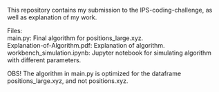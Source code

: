 This repository contains my submission to the IPS-coding-challenge, as well as explanation of my work.

Files:  
main.py: Final algorithm for positions_large.xyz.  
Explanation-of-Algorithm.pdf: Explanation of algorithm.  
workbench_simulation.ipynb: Jupyter notebook for simulating algorithm with different parameters.

OBS! The algorithm in main.py is optimized for the dataframe positions_large.xyz, and not positions.xyz.
